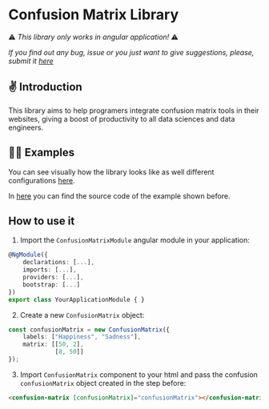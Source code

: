 # Confusion Matrix Library

⚠️ *This library only works in angular application!* ⚠️

*If you find out any bug, issue or you just want to give suggestions, please, submit it [here](https://github.com/FullExpression/confusion-matrix/issues)*

## ✌️ Introduction

This library aims to help programers integrate confusion matrix tools in their websites, giving a boost of productivity to all data sciences and data engineers.

## 👩‍💻 Examples

You can see visually how the library looks like as well different configurations [here](https://fe-confusion-matrix.web.app/).

In [here](../web-app/src) you can find the source code of the example shown before.


## How to use it

1. Import the `ConfusionMatrixModule` angular module in your application:

```ts
@NgModule({
    declarations: [...],
    imports: [...],
    providers: [...],
    bootstrap: [...]
})
export class YourApplicationModule { }
```

2. Create a new `ConfusionMatrix` object:

```ts
const confusionMatrix = new ConfusionMatrix({
    labels: ["Happiness", "Sadness"], 
    matrix: [[50, 2],
             [8, 50]]
});
```

3. Import `ConfusionMatrix` component to your html and pass the confusion `confusionMatrix` object created in the step before:

```html
<confusion-matrix [confusionMatrix]="confusionMatrix"></confusion-matrix>
```
